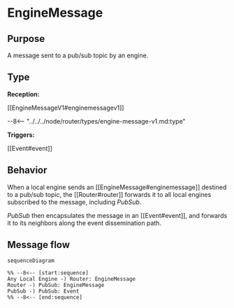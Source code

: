<div class="message" markdown>


# EngineMessage 

<div id="enginemessage-pubsub"></div>

## Purpose

<!-- --8<-- [start:purpose] -->
A message sent to a pub/sub topic by an engine.
<!-- --8<-- [end:purpose] -->

## Type

<!-- --8<-- [start:type] -->
**Reception:**

[[EngineMessageV1#enginemessagev1]]

--8<-- "../../../node/router/types/engine-message-v1.md:type"

**Triggers:**

[[Event#event]]
<!-- --8<-- [end:type] -->


## Behavior

<!-- --8<-- [start:behavior] -->
When a local engine sends an [[EngineMessage#enginemessage]] destined to a pub/sub topic,
the [[Router#router]] forwards it to all local engines subscribed to the message, including *PubSub*.

*PubSub* then encapsulates the message in an [[Event#event]],
and forwards it to its neighbors along the event dissemination path.
<!-- --8<-- [end:behavior] -->

## Message flow

<!-- --8<-- [start:messages] -->
```mermaid
sequenceDiagram

%% --8<-- [start:sequence]
Any Local Engine -) Router: EngineMessage
Router -) PubSub: EngineMessage
PubSub -) PubSub: Event
%% --8<-- [end:sequence]
```
<!-- --8<-- [end:messages] -->

</div>
